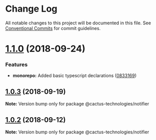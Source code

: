 # Change Log

All notable changes to this project will be documented in this file.
See [Conventional Commits](https://conventionalcommits.org) for commit guidelines.

<a name="1.1.0"></a>
# [1.1.0](https://github.com/CactusTechnologies/cactus-utils/compare/@cactus-technologies/notifier@1.0.3...@cactus-technologies/notifier@1.1.0) (2018-09-24)


### Features

* **monorepo:** Added basic typescript declarations ([0833169](https://github.com/CactusTechnologies/cactus-utils/commit/0833169))





<a name="1.0.3"></a>
## [1.0.3](https://github.com/CactusTechnologies/cactus-utils/compare/@cactus-technologies/notifier@1.0.2...@cactus-technologies/notifier@1.0.3) (2018-09-19)

**Note:** Version bump only for package @cactus-technologies/notifier





<a name="1.0.2"></a>
## [1.0.2](https://github.com/CactusTechnologies/cactus-utils/compare/@cactus-technologies/notifier@1.0.1...@cactus-technologies/notifier@1.0.2) (2018-09-12)

**Note:** Version bump only for package @cactus-technologies/notifier
